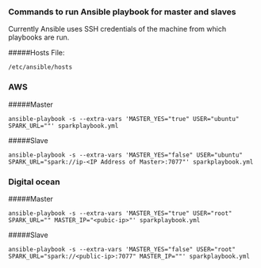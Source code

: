 ### Commands to run Ansible playbook for master and slaves

Currently Ansible uses SSH credentials of the machine from which playbooks are run.

#####Hosts File:
```
/etc/ansible/hosts
```
### AWS

#####Master
```
ansible-playbook -s --extra-vars 'MASTER_YES="true" USER="ubuntu" SPARK_URL=""' sparkplaybook.yml
```

#####Slave
```
ansible-playbook -s --extra-vars 'MASTER_YES="false" USER="ubuntu" SPARK_URL="spark://ip-<IP Address of Master>:7077"' sparkplaybook.yml
```

### Digital ocean

#####Master
```
ansible-playbook -s --extra-vars 'MASTER_YES="true" USER="root" SPARK_URL="" MASTER_IP="<pubic-ip>"' sparkplaybook.yml
```

#####Slave
```
ansible-playbook -s --extra-vars 'MASTER_YES="false" USER="root" SPARK_URL="spark://<public-ip>:7077" MASTER_IP=""' sparkplaybook.yml
```

